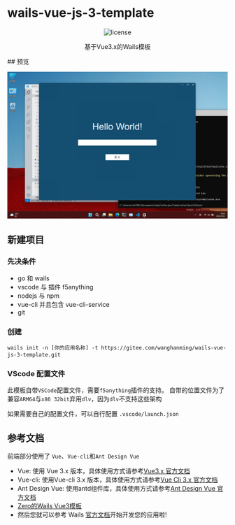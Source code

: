 # wails-vue-js-3-template

<p align="center">
    <a herf="./LICENSE">
        <img alt="license" src = "https://img.shields.io/badge/license-GPL--3.0-blue"/>
    </a>
</p>
<p align="center">
  基于Vue3.x的Wails模板
</p>
## 预览

![DesignSketch](./DesignSketch.png)

## 新建项目

### 先决条件
* go 和 wails
* vscode 与 插件 f5anything
* nodejs 与 npm
* vue-cli 并且包含 vue-cli-service
* git

### 创建
```
wails init -n [你的应用名称] -t https://gitee.com/wanghanming/wails-vue-js-3-template.git
```

### VScode 配置文件
此模板自带`VSCode`配置文件，需要`f5anything`插件的支持。
自带的位置文件为了兼容`ARM64`与`x86 32bit`弃用`dlv`，因为`dlv`不支持这些架构

如果需要自己的配置文件，可以自行配置 `.vscode/launch.json`

## 参考文档
前端部分使用了 `Vue`、`Vue-cli`和`Ant Design Vue`

* Vue: 使用 Vue 3.x 版本，具体使用方式请参考[Vue3.x 官方文档](https://v3.vuejs.org/guide/introduction.html)
* Vue-cli: 使用Vue-cli 3.x 版本，具体使用方式请参考[Vue Cli 3.x 官方文档](https://cli.vuejs.org/zh/guide/installation.html)
* Ant Design Vue: 使用antd组件库，具体使用方式请参考[Ant Design Vue 官方文档](https://www.antdv.com/docs/vue/introduce-cn/)
* [Zero的Wails Vue3模板](https://gitee.com/zero_clown/wails-vue3-template)
* 然后您就可以参考 Wails [官方文档](https://wails.top/zh-Hans/docs/introduction)开始开发您的应用啦!